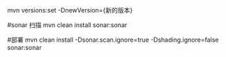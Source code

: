 mvn versions:set -DnewVersion={新的版本}



#sonar 扫描
mvn clean install sonar:sonar

#部署
mvn clean install -Dsonar.scan.ignore=true -Dshading.ignore=false sonar:sonar
